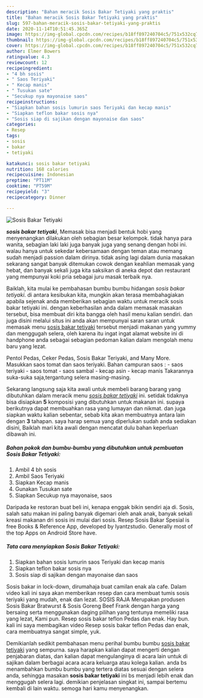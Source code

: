 ```yaml
---
description: "Bahan meracik Sosis Bakar Tetiyaki yang praktis"
title: "Bahan meracik Sosis Bakar Tetiyaki yang praktis"
slug: 597-bahan-meracik-sosis-bakar-tetiyaki-yang-praktis
date: 2020-11-14T10:51:45.365Z
image: https://img-global.cpcdn.com/recipes/b18ff897240704c5/751x532cq70/sosis-bakar-tetiyaki-foto-resep-utama.jpg
thumbnail: https://img-global.cpcdn.com/recipes/b18ff897240704c5/751x532cq70/sosis-bakar-tetiyaki-foto-resep-utama.jpg
cover: https://img-global.cpcdn.com/recipes/b18ff897240704c5/751x532cq70/sosis-bakar-tetiyaki-foto-resep-utama.jpg
author: Elmer Bowers
ratingvalue: 4.3
reviewcount: 12
recipeingredient:
- "4 bh sosis"
- " Saos Teriyaki"
- " Kecap manis"
- " Tusukan sate"
- "Secukup nya mayonaise saos"
recipeinstructions:
- "Siapkan bahan sosis lumurin saos Teriyaki dan kecap manis"
- "Siapkan teflon bakar sosis nya"
- "Sosis siap di sajikan dengan mayonaise dan saos"
categories:
- Resep
tags:
- sosis
- bakar
- tetiyaki

katakunci: sosis bakar tetiyaki 
nutrition: 168 calories
recipecuisine: Indonesian
preptime: "PT11M"
cooktime: "PT59M"
recipeyield: "3"
recipecategory: Dinner

---
```



![Sosis Bakar Tetiyaki](https://img-global.cpcdn.com/recipes/b18ff897240704c5/751x532cq70/sosis-bakar-tetiyaki-foto-resep-utama.jpg)

<b><i>sosis bakar tetiyaki</i></b>, Memasak bisa menjadi bentuk hobi yang menyenangkan dilakukan oleh sebagian besar kelompok. tidak hanya para wanita, sebagian laki laki juga banyak juga yang senang dengan hobi ini. walau hanya untuk sekedar kebersamaan dengan teman atau memang sudah menjadi passion dalam dirinya. tidak asing lagi dalam dunia masakan sekarang sangat banyak ditemukan cowok dengan keahlian memasak yang hebat, dan banyak sekali juga kita saksikan di aneka depot dan restaurant yang mempunyai koki pria sebagai juru masak terbaik nya.

Baiklah, kita mulai ke pembahasan bumbu bumbu hidangan <i>sosis bakar tetiyaki</i>. di antara kesibukan kita, mungkin akan terasa membahagiakan apabila sejenak anda memberikan sebagian waktu untuk meracik sosis bakar tetiyaki ini. dengan keberhasilan anda dalam memasak masakan tersebut, bisa membuat diri kita bangga oleh hasil menu kalian sendiri. dan juga disini melalui situs ini anda akan mempunyai saran saran untuk memasak menu <u>sosis bakar tetiyaki</u> tersebut menjadi makanan yang yummy dan menggugah selera, oleh karena itu ingat ingat alamat website ini di handphone anda sebagai sebagian pedoman kalian dalam mengolah menu baru yang lezat.

Pentol Pedas, Ceker Pedas, Sosis Bakar Teriyaki, and Many More. Masukkan saos tomat dan saos teriyaki. Bahan campuran saos : - saos teriyaki - saos tomat - saos sambal - kecap asin - kecap manis Takarannya suka-suka saja,tergantung selera masing-masing.


Sekarang langsung saja kita awali untuk membeli barang barang yang dibutuhkan dalam meracik menu <u><i>sosis bakar tetiyaki</i></u> ini. setidak tidaknya bisa disiapkan <b>5</b> komposisi yang dibutuhkan untuk makanan ini. supaya berikutnya dapat membuahkan rasa yang lumayan dan nikmat. dan juga siapkan waktu kalian sebentar, sebab kita akan membuatnya antara lain dengan <b>3</b> tahapan. saya harap semua yang diperlukan sudah anda sediakan disini, Baiklah mari kita awali dengan mencatat dulu bahan keperluan dibawah ini.

<!--inarticleads1-->

##### Bahan pokok dan bumbu-bumbu yang dibutuhkan untuk pembuatan Sosis Bakar Tetiyaki:

1. Ambil 4 bh sosis
1. Ambil  Saos Teriyaki
1. Siapkan  Kecap manis
1. Gunakan  Tusukan sate
1. Siapkan Secukup nya mayonaise, saos


Daripada ke restoran buat beli ini, kenapa enggak bikin sendiri aja di. Sosis, salah satu makan ini paling banyak digemari oleh anak anak, banyak sekali kreasi makanan dri sosis ini mulai dari sosis. Resep Sosis Bakar Spesial is free Books &amp; Reference App, developed by Iyantzstudio. Generally most of the top Apps on Android Store have. 

<!--inarticleads2-->

##### Tata cara menyiapkan Sosis Bakar Tetiyaki:

1. Siapkan bahan sosis lumurin saos Teriyaki dan kecap manis
1. Siapkan teflon bakar sosis nya
1. Sosis siap di sajikan dengan mayonaise dan saos


Sosis bakar in lock-down, dirumahaja buat camilan enak ala cafe. Dalam video kali ini saya akan memberikan resep dan cara membuat tumis sosis teriyaki yang mudah, enak dan lezat. SOSIS RAJA Merupakan produsen Sosis Bakar Bratwurst &amp; Sosis Goreng Beef Frank dengan harga yang bersaing serta menggunakan daging pilihan yang tentunya memeliki rasa yang lezat, Kami pun. Resep sosis bakar teflon Pedas dan enak. Hay bun. kali ini saya membagikan video Resep sosis bakar teflon Pedas dan enak, cara membuatnya sangat simple, yuk. 

Demikianlah sedikit pembahasan menu perihal bumbu bumbu <u>sosis bakar tetiyaki</u> yang sempurna. saya harapkan kalian dapat mengerti dengan penjabaran diatas, dan kalian dapat mengulanginya di acara lain untuk di sajikan dalam berbagai acara acara keluarga atau kolega kalian. anda bs menambahkan bumbu bumbu yang tertera diatas sesuai dengan selera anda, sehingga masakan <b>sosis bakar tetiyaki</b> ini bs menjadi lebih enak dan menggugah selera lagi. demikian penjelasan singkat ini, sampai bertemu kembali di lain waktu. semoga hari kamu menyenangkan.

